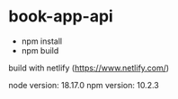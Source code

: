 # book-app-api

- npm install
- npm build

build with netlify (https://www.netlify.com/)

node version: 18.17.0
npm version: 10.2.3
